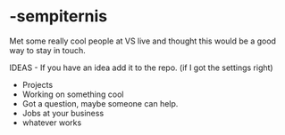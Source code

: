 # -sempiternis
Met some really cool people at VS live and thought this would be a good way to stay in touch.

IDEAS - If you have an idea add it to the repo.  (if I got the settings right)
- Projects
- Working on something cool
- Got a question, maybe someone can help.
- Jobs at your business
- whatever works
  
